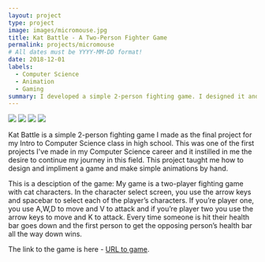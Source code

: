```yaml
---
layout: project
type: project
image: images/micromouse.jpg
title: Kat Battle - A Two-Person Fighter Game
permalink: projects/micromouse
# All dates must be YYYY-MM-DD format!
date: 2018-12-01
labels:
  - Computer Science
  - Animation
  - Gaming
summary: I developed a simple 2-person fighting game. I designed it and made all animations myself.
---
```

  <img class="ui image" src="../images/micromouse-robot.png">
  <img class="ui image" src="../images/micromouse-robot-2.jpg">
  <img class="ui image" src="../images/micromouse.jpg">
  <img class="ui image" src="../images/micromouse-circuit.png">
</div>

Kat Battle is a simple 2-person fighting game I made as the final project for my Intro to Computer Science class in high school. This was one of the first projects I've made in my Computer Science career and it instilled in me the desire to continue my journey in this field. This project taught me how to design and impliment a game and make simple animations by hand. 

This is a desciption of the game: My game is a two-player fighting game with cat characters. In the character select screen, you use the arrow keys and spacebar to select each of the player’s characters. If you’re player one, you use A,W,D to move and V to attack and if you’re player two you use the arrow keys to move and K to attack. Every time someone is hit their health bar goes down and the first person to get the opposing person’s health bar all the way down wins. 

The link to the game is here - [URL to game](https://studio.code.org/projects/gamelab/2bTFOeRfpdFYboQyz1Gr0peGUkzgO-M9-lYVZNHb9PQ).



